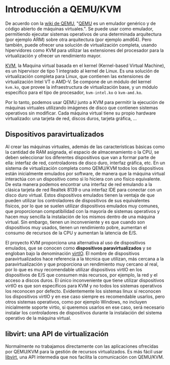 # Introducción a QEMU/KVM

De acuerdo con la [wiki de QEMU](https://wiki.qemu.org/Main_Page), "[QEMU](https://www.qemu.org/) es un emulador genérico y de código abierto de máquinas virtuales.". Se puede usar como emulador, permitiendo ejecutar sistemas operativos de una determinada arquitectura (por ejemplo ARM) sobre otra arquitectura (por ejemplo amd64). Pero también, puede ofrecer una solución de virtualización completa, usando hipervidores como KVM para utilizar las extensiones del procesador para la virtualización y ofrecer un rendimiento mayor.

[KVM](https://www.linux-kvm.org/page/Main_Page), la Maquina virtual basada en el kernel (Kernel-based Virtual Machine), es un hipervisor de tipo 1 integrado al kernel de Linux. Es una solución de virtualización completa para Linux, que contienen las extensiones de virtualización Intel VT o AMD-V. Se compone de un módulo del kernel `kvm.ko`, que provee la infraestructura de virtualización base, y un módulo específico para el tipo de procesador, `kvm-intel.ko` o `kvm-amd.ko`.

Por lo tanto, podemos usar QEMU junto a KVM para permitir la ejecución de máquinas virtuales utilizando imágenes de disco que contienen sistemas operativos sin modificar. Cada máquina virtual tiene su propio hardware virtualizado: una tarjeta de red, discos duros, tarjeta gráfica, ...

## Dispositivos paravirtualizados

Al crear las máquinas virtuales, además de las características básicas como la cantidad de RAM asignada, el espacio de almacenamiento o la CPU, se deben seleccionar los diferentes dispositivos que van a formar parte de ella: interfaz de red, controladores de disco duro, interfaz gráfica, etc. En un sistema de virtualización completa como QEMU/KVM todos los dispositivos están inicialmente emulados por software, de manera que la máquina virtual interactúa con un dispositivo como si lo hiciera con uno físico equivalente. De esta manera podemos encontrar una interfaz de red emulando a la clásica tarjeta de red Realtek 8139 o una interfaz IDE para conectar con un disco duro virtual. Estos dispositivos emulados tienen la ventaja de que pueden utilizar los controladores de dispositivos de sus equivalentes físicos, por lo que se suelen utilizar dispositivos emulados muy comunes, que proporcionan compatibilidad con la mayoría de sistemas operativos y hacen muy sencilla la instalación de los mismos dentro de una máquina virtual. Sin embargo, tienen un inconveniente y es que cuando son dispositivos muy usados, tienen un rendimiento pobre, aumentan el consumo de recursos de la CPU y aumentan la latencia de E/S.

El proyecto KVM proporciona una alternativa al uso de dispositivos emulados, que se conocen como **dispositivos paravirtualizados** y se engloban bajo la denominación [virtIO](https://www.linux-kvm.org/page/Virtio). El nombre de dispositivos paravirtualizados hace referencia a la técnica que utilizan, más cercana a la paravirtualización y que proporciona un rendimiento muy cercano al real, por lo que es muy recomendable utilizar dispositivos virtIO en los dispositivos de E/S que consumen más recursos, por ejemplo, la red y el acceso a discos duros. El único inconveniente que tiene utilizar dispositivos virtIO es que son específicos para KVM y no todos los sistemas operativos los reconocen por defecto. Evidentemente los sistemas linux sí reconocen los dispositivos virtIO y en ese caso siempre es recomendable usarlos, pero otros sistemas operativos, como por ejemplo Windows, no incluyen inicialmente soporte virtio, si queremos usarlos en ese caso, será necesario instalar los controladores de dispositivos durante la instalación del sistema operativo de la máquina virtual.

## libvirt: una API de virtualización

Normalmente no trabajamos directamente con las aplicaciones ofrecidas por QEMU/KVM para la gestión de recursos virtualizados. Es más fácil usar [libvirt](https://libvirt.org/), una API intermedia que nos facilita la comunicación con QEMU/KVM.
